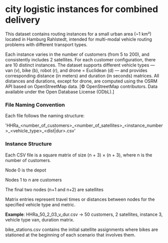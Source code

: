 # city logistic instances for combined delivery

This dataset contains routing instances for a small urban area (~1 km²) located in Hamburg Rahlstedt, 
 intended for multi-modal vehicle routing problems with different transport types.

Each instance varies in the number of customers (from 5 to 200), and consistently includes 2 satellites. For each customer configuration, there are 10 distinct instances. The dataset supports different vehicle types — van (v), bike (b), robot (r), and drone = Euclidean (d) — and provides corresponding distance (in meters) and duration (in seconds) matrices. All distances and durations, except for drone, are computed using the OSRM API based on OpenStreetMap data.
[© OpenStreetMap contributors. Data available under the Open Database License (ODbL).]

### File Naming Convention

Each file follows the naming structure:

'HHRa_<number_of_customers>\_<number_of_satellites>\_<instance_number>\_<vehicle_type>\_<dist|dur>.csv'

### Instance Structure

Each CSV file is a square matrix of size (n + 3) × (n + 3), where n is the number of customers.

Node 0 is the depot

Nodes 1 to n are customers

The final two nodes (n+1 and n+2) are satellites

Matrix entries represent travel times or distances between nodes for the specified vehicle type and metric.

**Example**:
HHRa_50_2_03_v_dur.csv
→ 50 customers, 2 satellites, instance 3, vehicle type van, duration matrix.



bike_stations.csv contains the initial satellite assignments where bikes are stationed at the beginning of each scenario that involves them.

